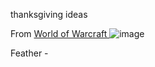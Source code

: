 thanksgiving ideas

From [World of Warcraft ](https://worldofwarcraft.blizzard.com/en-us/)
![image](https://github.com/user-attachments/assets/c7afdbf3-a144-4ca6-b7f4-d4c91f755553)

Feather - 
